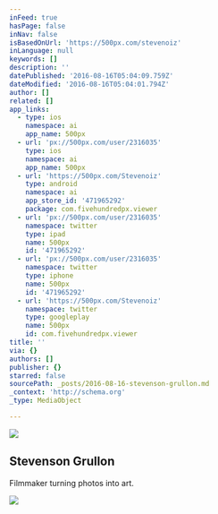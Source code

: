 ```yaml
---
inFeed: true
hasPage: false
inNav: false
isBasedOnUrl: 'https://500px.com/stevenoiz'
inLanguage: null
keywords: []
description: ''
datePublished: '2016-08-16T05:04:09.759Z'
dateModified: '2016-08-16T05:04:01.794Z'
author: []
related: []
app_links:
  - type: ios
    namespace: ai
    app_name: 500px
  - url: 'px://500px.com/user/2316035'
    type: ios
    namespace: ai
    app_name: 500px
  - url: 'https://500px.com/Stevenoiz'
    type: android
    namespace: ai
    app_store_id: '471965292'
    package: com.fivehundredpx.viewer
  - url: 'px://500px.com/user/2316035'
    namespace: twitter
    type: ipad
    name: 500px
    id: '471965292'
  - url: 'px://500px.com/user/2316035'
    namespace: twitter
    type: iphone
    name: 500px
    id: '471965292'
  - url: 'https://500px.com/Stevenoiz'
    namespace: twitter
    type: googleplay
    name: 500px
    id: com.fivehundredpx.viewer
title: ''
via: {}
authors: []
publisher: {}
starred: false
sourcePath: _posts/2016-08-16-stevenson-grullon.md
_context: 'http://schema.org'
_type: MediaObject

---
```

![](https://the-grid-user-content.s3-us-west-2.amazonaws.com/77c14bf1-f881-4375-b650-60c3a00072d5.png)

<article style=""><h1>Stevenson Grullon</h1><p>Filmmaker turning photos into art.</p><img src="https://drscdn.500px.org/photo/154165185/m%3D1170/2c7fd84ff81623eb26fe5781e77fc3d3" /></article>